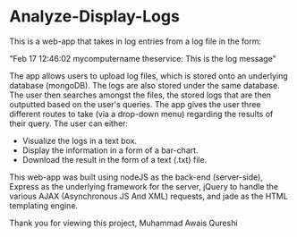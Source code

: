 # Analyze-Display-Logs

This is a web-app that takes in log entries from a log file in the form:

"Feb 17 12:46:02 mycomputername theservice:  This is the log message"

The app allows users to upload log files, which is stored onto an underlying database (mongoDB). The logs are also stored under the same database. The user then searches amongst the files, the stored logs that are then outputted based on the user's queries. The app gives the user three different routes to take (via a drop-down menu) regarding the results of their query. The user can either:

- Visualize the logs in a text box.
- Display the information in a form of a bar-chart.
- Download the result in the form of a text (.txt) file.

This web-app was built using nodeJS as the back-end (server-side), Express as the underlying framework for the server, jQuery to handle the various AJAX (Asynchronous JS And XML) requests, and jade as the HTML templating engine.

Thank you for viewing this project,
Muhammad Awais Qureshi
